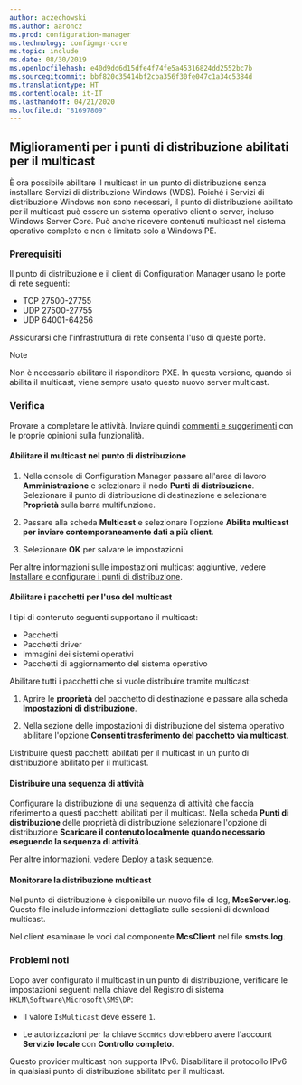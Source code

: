 ```yaml
---
author: aczechowski
ms.author: aaroncz
ms.prod: configuration-manager
ms.technology: configmgr-core
ms.topic: include
ms.date: 08/30/2019
ms.openlocfilehash: e40d9dd6d15dfe4f74fe5a45316824dd2552bc7b
ms.sourcegitcommit: bbf820c35414bf2cba356f30fe047c1a34c5384d
ms.translationtype: HT
ms.contentlocale: it-IT
ms.lasthandoff: 04/21/2020
ms.locfileid: "81697809"
---
```

## <a name="improvements-to-multicast-enabled-distribution-points"></a><a name="bkmk_multicast"></a> Miglioramenti per i punti di distribuzione abilitati per il multicast

<!--3785535-->

È ora possibile abilitare il multicast in un punto di distribuzione senza installare Servizi di distribuzione Windows (WDS). Poiché i Servizi di distribuzione Windows non sono necessari, il punto di distribuzione abilitato per il multicast può essere un sistema operativo client o server, incluso Windows Server Core. Può anche ricevere contenuti multicast nel sistema operativo completo e non è limitato solo a Windows PE.

### <a name="prerequisites"></a>Prerequisiti

Il punto di distribuzione e il client di Configuration Manager usano le porte di rete seguenti:

- TCP 27500-27755
- UDP 27500-27755
- UDP 64001-64256

Assicurarsi che l'infrastruttura di rete consenta l'uso di queste porte.

> [!NOTE]
> Non è necessario abilitare il risponditore PXE. In questa versione, quando si abilita il multicast, viene sempre usato questo nuovo server multicast.

### <a name="try-it-out"></a>Verifica

Provare a completare le attività. Inviare quindi [commenti e suggerimenti](../../../../understand/find-help.md#product-feedback) con le proprie opinioni sulla funzionalità.

#### <a name="enable-multicast-on-the-distribution-point"></a>Abilitare il multicast nel punto di distribuzione

1. Nella console di Configuration Manager passare all'area di lavoro **Amministrazione** e selezionare il nodo **Punti di distribuzione**. Selezionare il punto di distribuzione di destinazione e selezionare **Proprietà** sulla barra multifunzione.

1. Passare alla scheda **Multicast** e selezionare l'opzione **Abilita multicast per inviare contemporaneamente dati a più client**.

1. Selezionare **OK** per salvare le impostazioni.

Per altre informazioni sulle impostazioni multicast aggiuntive, vedere [Installare e configurare i punti di distribuzione](../../../../servers/deploy/configure/install-and-configure-distribution-points.md#bkmk_config-multicast).

#### <a name="enable-packages-to-use-multicast"></a>Abilitare i pacchetti per l'uso del multicast

I tipi di contenuto seguenti supportano il multicast:

- Pacchetti
- Pacchetti driver
- Immagini dei sistemi operativi
- Pacchetti di aggiornamento del sistema operativo

Abilitare tutti i pacchetti che si vuole distribuire tramite multicast:

1. Aprire le **proprietà** del pacchetto di destinazione e passare alla scheda **Impostazioni di distribuzione**.

1. Nella sezione delle impostazioni di distribuzione del sistema operativo abilitare l'opzione **Consenti trasferimento del pacchetto via multicast**.

Distribuire questi pacchetti abilitati per il multicast in un punto di distribuzione abilitato per il multicast.

#### <a name="deploy-a-task-sequence"></a>Distribuire una sequenza di attività

Configurare la distribuzione di una sequenza di attività che faccia riferimento a questi pacchetti abilitati per il multicast. Nella scheda **Punti di distribuzione** delle proprietà di distribuzione selezionare l'opzione di distribuzione **Scaricare il contenuto localmente quando necessario eseguendo la sequenza di attività**.

Per altre informazioni, vedere [Deploy a task sequence](../../../../../osd/deploy-use/deploy-a-task-sequence.md).

#### <a name="monitor-the-multicast-deployment"></a>Monitorare la distribuzione multicast

Nel punto di distribuzione è disponibile un nuovo file di log, **McsServer.log**. Questo file include informazioni dettagliate sulle sessioni di download multicast.

Nel client esaminare le voci dal componente **McsClient** nel file **smsts.log**.

### <a name="known-issues"></a>Problemi noti

Dopo aver configurato il multicast in un punto di distribuzione, verificare le impostazioni seguenti nella chiave del Registro di sistema `HKLM\Software\Microsoft\SMS\DP`:

- Il valore `IsMulticast` deve essere `1`.

- Le autorizzazioni per la chiave `SccmMcs` dovrebbero avere l'account **Servizio locale** con **Controllo completo**.

Questo provider multicast non supporta IPv6. Disabilitare il protocollo IPv6 in qualsiasi punto di distribuzione abilitato per il multicast.<!-- 5249773 -->
